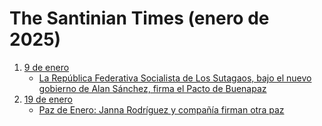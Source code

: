 # The Santinian Times (enero de 2025)

1. [9 de enero](times_01-09-2025.md)
   * [La República Federativa Socialista de Los Sutagaos, bajo el nuevo gobierno de Alan Sánchez, firma el Pacto de Buenapaz](times_01-09-2025.md#la-república-federativa-socialista-de-los-sutagaos-bajo-el-nuevo-gobierno-de-alan-sánchez-firma-el-pacto-de-buenapaz)
2. [19 de enero](times_01-19-2025.md)
   * [Paz de Enero: Janna Rodríguez y compañía firman otra paz](times_01-19-2025.md#paz-de-enero-janna-rodríguez-y-compañía-firman-otra-paz)